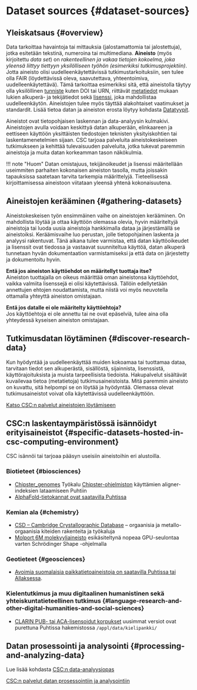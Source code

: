 # Dataset sources {#dataset-sources}

## Yleiskatsaus {#overview}

Data tarkoittaa havaintoja tai mittauksia (jalostamattomia tai jalostettuja), jotka esitetään tekstinä, numeroina tai multimediana. **Aineisto** (myös kirjoitettu *data set*) on *rakenteellinen ja vakaa tietojen kokoelma, joka yleensä liittyy tiettyyn yksilölliseen työhön (esimerkiksi tutkimusprojektiin)*. Jotta aineisto olisi uudelleenkäytettävissä tutkimustarkoituksiin, sen tulee olla FAIR (löydettävissä oleva, saavutettava, yhteentoimiva, uudelleenkäytettävä). Tämä tarkoittaa esimerkiksi sitä, että aineistolla täytyy olla yksilöllinen [tunniste](publishing-datasets.md#persistent-identifiers) kuten DOI tai URN, riittävät [metatiedot](metadata-and-documentation.md#metadata-types) mukaan lukien alkuperä- ja tekijätiedot sekä [lisenssi](publishing-datasets.md#licensing-rights), joka mahdollistaa uudelleenkäytön. Aineistojen tulee myös täyttää alakohtaiset vaatimukset ja standardit. Lisää tietoa datan ja aineiston erosta löytyy kohdasta [Datatyypit](publishing-datasets.md#data-types).

Aineistot ovat tietopohjaisen laskennan ja data-analyysin kulmakivi. Aineistojen avulla voidaan keskittyä datan alkuperään, elinkaareen ja eettiseen käyttöön yksittäisten tiedostojen teknisten yksityiskohtien tai laskentamenetelmien sijaan. CSC tarjoaa palveluita aineistokeskeiseen tutkimukseen ja kehittää tulevaisuuden palveluita, jotka tukevat paremmin aineistoja ja muita datan korkeamman tason näkökulmia.

!!! note "Huom"
    Datan omistajuus, tekijänoikeudet ja lisenssi määritellään useimmiten parhaiten kokonaisen aineiston tasolla, mutta joissakin tapauksissa saatetaan tarvita tarkempia määrittelyjä. Tieteellisessä kirjoittamisessa aineistoon viitataan yleensä yhtenä kokonaisuutena.

## Aineistojen kerääminen {#gathering-datasets}

Aineistokeskeisen työn ensimmäinen vaihe on aineistojen kerääminen. On mahdollista löytää ja ottaa käyttöön olemassa olevia, hyvin määriteltyjä aineistoja tai luoda uusia aineistoja hankkimalla dataa ja järjestämällä se aineistoiksi. Keräämisvaihe luo perustan, jolle tietopohjainen laskenta ja analyysi rakentuvat. Tänä aikana tulee varmistaa, että datan käyttöoikeudet ja lisenssit ovat tiedossa ja vastaavat suunniteltua käyttöä, datan alkuperä tunnetaan hyvän dokumentaation varmistamiseksi ja että data on järjestetty ja dokumentoitu hyvin.

**Entä jos aineiston käyttöehdot on määritellyt tuottaja itse?**  
Aineiston tuottajalla on oikeus määrittää oman aineistonsa käyttöehdot, vaikka valmiita lisenssejä ei olisi käytettävissä. Tällöin edellytetään annettujen ehtojen noudattamista, mutta niistä voi myös neuvotella ottamalla yhteyttä aineiston omistajaan.

**Entä jos datalle ei ole määritelty käyttöehtoja?**  
Jos käyttöehtoja ei ole annettu tai ne ovat epäselviä, tulee aina olla yhteydessä kyseisen aineiston omistajaan.

## Tutkimusdatan löytäminen {#discover-research-data}

Kun hyödyntää ja uudelleenkäyttää muiden kokoamaa tai tuottamaa dataa, tarvitaan tiedot sen alkuperästä, sisällöstä, sijainnista, lisenssistä, käyttörajoituksista ja muista tarpeellisista tiedoista. Hakupalvelut sisältävät kuvailevaa tietoa (metatietoja) tutkimusaineistoista. Mitä paremmin aineisto on kuvattu, sitä helpompi se on löytää ja hyödyntää. Olemassa olevat tutkimusaineistot voivat olla käytettävissä uudelleenkäyttöön.

[Katso CSC:n palvelut aineistojen löytämiseen](https://research.csc.fi/service-catalog#open)

## CSC:n laskentaympäristössä isännöidyt erityisaineistot {#specific-datasets-hosted-in-csc-computing-environment}

CSC isännöi tai tarjoaa pääsyn useisiin aineistoihin eri alustoilla.

### Biotieteet {#biosciences}

- [Chipster_genomes](../../apps/chipster_genomes.md) Työkalu [Chipster-ohjelmiston](https://chipster.csc.fi/index.shtml)
  käyttämien aligner-indeksien lataamiseen Puhtiin
- [AlphaFold-tietokannat ovat saatavilla Puhtissa](../../apps/alphafold.md)

### Kemian ala {#chemistry}

- [CSD – Cambridge Crystallographic Database](../../apps/csd.md) – orgaanisia ja
  metallo-orgaanisia kiteiden rakenteita ja työkaluja
- [Molport 6M molekyyliaineisto](../../support/tutorials/gpu-shape.md)
  esikäsiteltynä nopeaa GPU-seulontaa varten Schrödinger Shape -ohjelmalla

### Geotieteet {#geosciences}

- [Avoimia suomalaisia paikkatietoaineistoja on saatavilla Puhtissa tai Allaksessa](spatial-data-in-csc-computing-env.md).

### Kielentutkimus ja muu digitaalinen humanistinen sekä yhteiskuntatieteellinen tutkimus {#language-research-and-other-digital-humanities-and-social-sciences}

- [CLARIN PUB- tai ACA-lisensoidut korpukset](https://www.kielipankki.fi/corpora/) uusimmat versiot
  ovat purettuna Puhtissa hakemistossa `/appl/data/kielipankki/`

## Datan prosessointi ja analysointi {#processing-and-analyzing-data}

Lue lisää kohdasta [CSC:n data-analyysiopas](../../support/tutorials/da-guide.md)

[CSC:n palvelut datan prosessointiin ja analysointiin](https://research.csc.fi/en/service-catalog#compute)